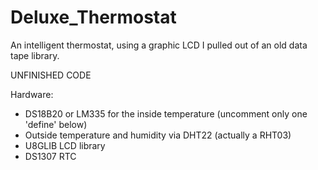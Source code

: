 Deluxe_Thermostat
=================

An intelligent thermostat, using a graphic LCD I pulled out of an old data tape library.

UNFINISHED CODE

Hardware:
* DS18B20 or LM335 for the inside temperature (uncomment only one 'define' below)
* Outside temperature and humidity via DHT22 (actually a RHT03)
* U8GLIB LCD library
* DS1307 RTC
